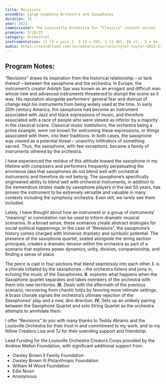 ```yaml
---
title: Revisions
ensemble: Large Symphony Orchestra and Saxophones
duration: 15
year: 2023
commissioner: The Louisville Orchestra for “Classics” concert series
premiere: 3/10/23
category: Orchestral
instrumentation: (3 [3 = picc.], 3 [3 = EH], 3 [2 dbl. Eb cl., 3 = bs. cl.], 3 [3 = contra] - 4 sax. [1 = alto, dbl. sop., 2 = Alto., 3 = Ten., 4 = Bari.] - 4, 3 [3 dbl. Flugelhorn], 3 [3 = bs. tbn.], 1 - timp., 4 perc., hp., pno. - strings)
audio: https://soundcloud.com/locreatorscorps/sets/tyler-taylor-2022-23
---
```


## Program Notes:

“Revisions” draws its inspiration from the historical relationship – or lack thereof – between the saxophone and the orchestra. In Europe, the instrument’s creator Adolph Sax was known as an arrogant and difficult man whose new and advanced instruments threatened to disrupt the scene as it was. His reputation alongside performers’ general fear and distrust of change kept his instruments from being widely used at the time. In early 20th century America, the saxophone had become an instrument associated with Jazz and black expressions of music, and therefore associated with a race of people who were viewed as inferior by a majority in the classical scene. Classical music institutions, the orchestra being a prime example, were not known for welcoming these expressions, or things associated with them, into their traditions. In both cases, the saxophone was viewed as a potential threat – unworthy infiltrators of something sacred. Thus, the saxophone, with few exceptions, became a family of instruments othered by the orchestra.

I have experienced the residue of this attitude toward the saxophone in my lifetime with composers and performers frequently perpetuating the erroneous idea that saxophones do not blend well with orchestral instruments and therefore do not belong. The saxophone’s specifically engineered ability to blend well with orchestral instruments, in addition to the tremendous strides made by saxophone players in the last 50 years, has proven the instrument to be extremely versatile and valuable in many contexts including the symphony orchestra. Even still, we rarely see them included.

Lately, I have thought about how an instrument or a group of instruments’ “meaning” or connotation can be used to inform dramatic musical scenarios. In a broad sense, these scenarios create abstract analogies for social-political happenings. In the case of “Revisions”, the saxophone’s history comes charged with immense dramatic and symbolic potential. The presence of the saxophone quartet, seated alongside the string section principals, creates a dramatic tension within the orchestra as part of a scenario that explores power dynamics, unity, division, companionship, and finding a sense of place.

The piece is cast in four sections that blend seamlessly into each other. **I.** is a chorale initiated by the saxophones – the orchestra listens and joins in, echoing the music of the Saxophones. **II.** explores what happens when the Saxophone quartet separates and takes members of the orchestra with them into new territories. **III.** Deals with the aftermath of the previous scenario, recovering from chaotic tuttis by favoring more intimate settings. A brass chorale signals the orchestra’s ultimate rejection of the Saxophones’ play and a new, dire direction. **IV.** Sets up an unlikely pairing between the Saxophone Quartet and solo String Quartet as the orchestra attempts to annihilate them.

I offer “Revisions” to you with many thanks to Teddy Abrams and the Louisville Orchestra for their trust in and commitment to my work, and to my fellow Creators Lisa and TJ for their unending support and friendship.

Lead Funding for the Louisville Orchestra Creators Corps provided by the Andrew Mellon Foundation, with significant additional support from:

- Owsley Brown II Family Foundation
- Owsley Brown III Philanthropic Foundation
- William M Wood Foundation
- Edie Nixon
- Anonymous
